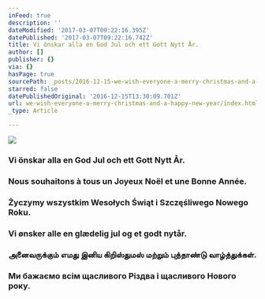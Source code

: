 ```yaml
---
inFeed: true
description: ''
dateModified: '2017-03-07T09:22:16.395Z'
datePublished: '2017-03-07T09:22:16.742Z'
title: Vi önskar alla en God Jul och ett Gott Nytt År.
author: []
publisher: {}
via: {}
hasPage: true
sourcePath: _posts/2016-12-15-we-wish-everyone-a-merry-christmas-and-a-happy-new-year.md
starred: false
datePublishedOriginal: '2016-12-15T13:30:09.701Z'
url: we-wish-everyone-a-merry-christmas-and-a-happy-new-year/index.html
_type: Article

---
```

![](https://the-grid-user-content.s3-us-west-2.amazonaws.com/db2c62ce-7cb7-4212-9efe-6e1a1ae97688.jpg)

### Vi önskar alla en God Jul och ett Gott Nytt År.

### Nous souhaitons à tous un Joyeux Noël et une Bonne Année.

### Życzymy wszystkim Wesołych Świąt i Szczęśliwego Nowego Roku.

### Vi ønsker alle en glædelig jul og et godt nytår.

### அனைவருக்கும் எமது இனிய கிறிஸ்துமஸ் மற்றும் புத்தாண்டு வாழ்த்துக்கள்.

### Ми бажаємо всім щасливого Різдва і щасливого Нового року.